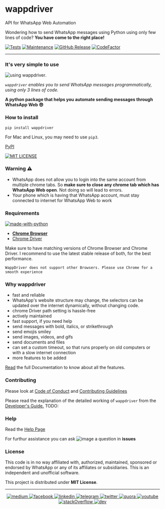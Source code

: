 # wappdriver

API for WhatsApp Web Automation


Wondering how to send WhatsApp messages using Python using only few lines of code? **You have come to the right place!**


[![Tests](https://img.shields.io/badge/tests-passing-green)](https://aahnik.github.io/wappdriver/docs/Tests.html)
[![Maintenance](https://img.shields.io/maintenance/yes/2020)](https://github.com/aahnik/wappdriver/graphs/commit-activity)
[![GitHub Release](https://img.shields.io/github/v/release/aahnik/wappdriver)](https://github.com/aahnik/wappdriver/releases)
[![CodeFactor](https://www.codefactor.io/repository/github/aahnik/wappdriver/badge)](https://www.codefactor.io/repository/github/aahnik/wappdriver)



---



### It's very simple to use

![using wappdriver](https://raw.githubusercontent.com/aahnik/wappdriver/main/docs/images/wappdriver.png).

_`wappdriver` enables you to send WhatsApp messages programmatically, using only 3 lines of code._


**A python package that helps you automate sending messages through WhatsApp Web 😎**


### How to install 

```
pip install wappdriver
```

For Mac and Linux, you may need to use `pip3`.

[PyPI](https://pypi.org/project/wappdriver/)

[![MIT LICENSE](https://img.shields.io/pypi/l/ansicolortags.svg)](/LICENSE)

### Warning ⚠️

- WhatsApp does not allow you to login into the same account from multiple chrome tabs.
  So **make sure to close any chrome tab which has WhatsApp Web open**. Not doing so will lead to errors.
- Your phone which is having that WhatsApp account, must stay connected to internet for WhatsApp Web to work

### Requirements

[![made-with-python](https://img.shields.io/badge/Made%20with-Python-1f425f.svg)](https://www.python.org/)

- **[Chrome Browser](https://www.google.com/chrome/)**
- [Chrome Driver](https://chromedriver.chromium.org/)

Make sure to have matching versions of Chrome Browser and Chrome Driver.
I recommend to use the latest stable release of both, for the best performance.

`WappDriver does not support other Browsers. Please use Chrome for a smooth experience`

### Why wappdriver

- fast and reliable
- WhatsApp's website structure may change, the selectors can be updated over the internet dynamically, without changing code.
- chrome Driver path setting is hassle-free
- actively maintained
- fast support, if you need help
- send messages with bold, italics, or strikethrough
- send emojis smiley
- send images, videos, and gifs
- send documents and files
- can set a custom timeout, so that runs properly on old computers or with a slow internet connection
- more features to be added

[Read](https://aahnik.github.io/wappdriver/docs/Documentation.html) the full Documentation to know about all the features.




### Contributing

Please look at [Code of Conduct](https://github.com/aahnik/wappdriver/blob/master/.github/CODE_OF_CONDUCT.md#contributor-covenant-code-of-conduct) and [Contributing Guidelines](https://github.com/aahnik/wappdriver/blob/master/.github/CONTRIBUTING.md#how-to-contribute-to-wappdriver-)

Please read the explanation of the detailed working of `wappdriver` from the [Developer's Guide.]() TODO: 

### Help

Read the [Help Page](/docs/help.md)

For furthur assistance you can ask ![image](https://user-images.githubusercontent.com/66209958/95024578-81ac8300-06a1-11eb-8f56-d4a552135bfd.png) a question in **issues**


### License 

This code is in no way affiliated with, authorized, maintained, sponsored or endorsed by WhatsApp or any of its affiliates or subsidiaries. This is an independent and unofficial software. 

This project is distributed under **MIT License**.


---

<div align="center">

<a href = "https://medium.com/@aahnikdaw" > <img src = "https://github.com/aahnik/aahnik/blob/master/social_media_logos/medium.png?raw=true" alt = "medium" > </a >
<a href = "https://www.facebook.com/aahnik.daw" > <img src = "https://github.com/aahnik/aahnik/blob/master/social_media_logos/facebook.png?raw=true" alt = "facebook" > </a >
<a href = "https://www.linkedin.com/in/aahnik-daw-067a011b3/" > <img src = "https://github.com/aahnik/aahnik/blob/master/social_media_logos/linkedin.png?raw=true" alt = "linkedin" > </a >
<a href = "https://t.me/AahniKDaw" > <img src = "https://github.com/aahnik/aahnik/blob/master/social_media_logos/telegram.png?raw=true" alt = "telegram" > </a >
<a href = "https://twitter.com/AahnikD" > <img src = "https://github.com/aahnik/aahnik/blob/master/social_media_logos/twitter.png?raw=true" alt = "twitter" > </a >
<a href = "https://www.quora.com/profile/Aahnik-Daw" > <img src = "https://github.com/aahnik/aahnik/blob/master/social_media_logos/quora.png?raw=true" alt = "quora" > </a >
<a href = "https://www.youtube.com/channel/UCcEbN0d8iLTB6ZWBE_IDugg" > <img src = "https://github.com/aahnik/aahnik/blob/master/social_media_logos/youtube.png?raw=true" alt = "youtube" > </a >
<a href = "https://stackoverflow.com/users/13523305/aahnik-daw" > <img src = "https://github.com/aahnik/aahnik/blob/master/social_media_logos/stackOverflow.png?raw=true" alt = "stackOverflow" > </a >
<a href = "https://dev.to/aahnik" > <img src = "https://github.com/aahnik/aahnik/blob/master/social_media_logos/dev.png?raw=true" alt = "dev" > </a >

 </div>
